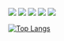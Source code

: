 
<a href="https://profile.intra.42.fr/users/yeoyoon" target="_blank"><img src="https://img.shields.io/badge/Seoul-FFFFFF?style=flat&logo=42&logoColor=000000"/></a>
<a href="#" target="_blank"><img src="https://img.shields.io/badge/Apple-FFFFFF?style=flat&logo=Apple&logoColor=000000"/></a>
<a href="#" target="_blank"><img src="https://img.shields.io/badge/C-A8B9CC?style=flat&logo=C&logoColor=000000"/></a>
<a href="#" target="_blank"><img src="https://img.shields.io/badge/C++-00599C?style=flat&logo=C%2B%2B&logoColor=white"/></a>
<a href="https://yeonggi.notion.site/YeongGi-s-Scratch-9085f2628b87451a9e19e655c9c5bd5e" target="_blank"><img src="https://img.shields.io/badge/Notion-FFFFFF?style=flat&logo=Notion&logoColor=000000"/></a>


[![Top Langs](https://github-readme-stats.vercel.app/api/top-langs/?username=071yoon&exclude_repo=Matching-App-via-MBTI&layout=compact)](https://github.com/071yoon/github-readme-stats)

<!--
![071yoon's GitHub stats](https://github-readme-stats.vercel.app/api?username=071yoon&show_icons=true&theme=radical)
[![yeoyoon's 42 stats](https://badge42.herokuapp.com/api/stats/yeoyoon?cursus=C%20Piscine)](https://github.com/JaeSeoKim/badge42)

**071yoon/071yoon** is a ✨ _special_ ✨ repository because its `README.md` (this file) appears on your GitHub profile.

Here are some ideas to get you started:

- 🔭 I’m currently working on ...
- 🌱 I’m currently learning ...
- 👯 I’m looking to collaborate on ...
- 🤔 I’m looking for help with ...
- 💬 Ask me about ...
- 📫 How to reach me: ...
- 😄 Pronouns: ...
- ⚡ Fun fact: ...
-->
